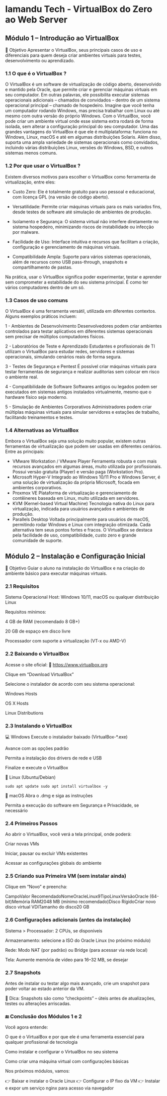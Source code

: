 # Iamandu Tech - VirtualBox do Zero ao Web Server

## Módulo 1 – Introdução ao VirtualBox

🎯 Objetivo
Apresentar o VirtualBox, seus principais casos de uso e diferenciais para quem deseja criar ambientes virtuais para testes, desenvolvimento ou aprendizado. 

### 1.1 O que é o VirtualBox ?

O VirtualBox é um software de virtualização de código aberto, desenvolvido e mantido pela Oracle, que permite criar e gerenciar máquinas virtuais em seu computador. Em outras palavras, ele possibilita executar sistemas operacionais adicionais – chamados de convidados – dentro de um sistema operacional principal – chamado de hospedeiro.
Imagine que você tenha um computador rodando Windows, mas precisa trabalhar com Linux ou até mesmo com outra versão do próprio Windows. Com o VirtualBox, você pode criar um ambiente virtual onde esse sistema extra rodará de forma isolada, sem alterar a configuração principal do seu computador.
Uma das grandes vantagens do VirtualBox é que ele é multiplataforma: funciona no Windows, Linux, macOS e até em algumas distribuições Solaris. Além disso, suporta uma ampla variedade de sistemas operacionais como convidados, incluindo várias distribuições Linux, versões do Windows, BSD, e outros sistemas menos comuns.

### 1.2 Por que usar o VirtualBox ?

Existem diversos motivos para escolher o VirtualBox como ferramenta de virtualização, entre eles:

- Custo Zero: Ele é totalmente gratuito para uso pessoal e educacional, com licença GPL (na versão de código aberto).

- Versatilidade: Permite criar máquinas virtuais para os mais variados fins, desde testes de software até simulação de ambientes de produção.

- Isolamento e Segurança: O sistema virtual não interfere diretamente no sistema hospedeiro, minimizando riscos de instabilidade ou infecção por malware.

- Facilidade de Uso: Interface intuitiva e recursos que facilitam a criação, configuração e gerenciamento de máquinas virtuais.

- Compatibilidade Ampla: Suporte para vários sistemas operacionais, além de recursos como USB pass-through, snapshots e compartilhamento de pastas.

Na prática, usar o VirtualBox significa poder experimentar, testar e aprender sem comprometer a estabilidade do seu sistema principal. É como ter vários computadores dentro de um só.

### 1.3 Casos de uso comuns

O VirtualBox é uma ferramenta versátil, utilizada em diferentes contextos. Alguns exemplos práticos incluem:

1 - Ambientes de Desenvolvimento
Desenvolvedores podem criar ambientes controlados para testar aplicativos em diferentes sistemas operacionais sem precisar de múltiplos computadores físicos.

2 - Laboratórios de Teste e Aprendizado
Estudantes e profissionais de TI utilizam o VirtualBox para estudar redes, servidores e sistemas operacionais, simulando cenários reais de forma segura.

3 - Testes de Segurança e Pentest
É possível criar máquinas virtuais para testar ferramentas de segurança e realizar auditorias sem colocar em risco o ambiente real.

4 - Compatibilidade de Software
Softwares antigos ou legados podem ser executados em sistemas antigos instalados virtualmente, mesmo que o hardware físico seja moderno.

5 - Simulação de Ambientes Corporativos
Administradores podem criar múltiplas máquinas virtuais para simular servidores e estações de trabalho, facilitando treinamentos e testes.

### 1.4 Alternativas ao VirtualBox

Embora o VirtualBox seja uma solução muito popular, existem outras ferramentas de virtualização que podem ser usadas em diferentes cenários. Entre as principais:
- VMware Workstation / VMware Player
  Ferramenta robusta e com mais recursos avançados em algumas áreas, muito utilizada por profissionais. Possui versão gratuita (Player) e versão paga (Workstation Pro).
- Microsoft Hyper-V
  Integrado ao Windows 10/11 Pro e Windows Server, é uma solução de virtualização da própria Microsoft, focada em ambientes corporativos.
- Proxmox VE
  Plataforma de virtualização e gerenciamento de contêineres baseada em Linux, muito utilizada em servidores.
- KVM (Kernel-based Virtual Machine)
  Tecnologia nativa do Linux para virtualização, indicada para usuários avançados e ambientes de produção.
- Parallels Desktop
  Voltada principalmente para usuários de macOS, permitindo rodar Windows e Linux com integração otimizada.
Cada alternativa tem seus pontos fortes e fracos. O VirtualBox se destaca pela facilidade de uso, compatibilidade, custo zero e grande comunidade de suporte.

## Módulo 2 – Instalação e Configuração Inicial

🎯 Objetivo
Guiar o aluno na instalação do VirtualBox e na criação do ambiente básico para executar máquinas virtuais.

### 2.1 Requisitos

Sistema Operacional Host: Windows 10/11, macOS ou qualquer distribuição Linux

Requisitos mínimos:

4 GB de RAM (recomendado 8 GB+)

20 GB de espaço em disco livre

Processador com suporte a virtualização (VT-x ou AMD-V)

### 2.2 Baixando o VirtualBox

Acesse o site oficial:
🔗 https://www.virtualbox.org

Clique em “Download VirtualBox”

Selecione o instalador de acordo com seu sistema operacional:

Windows Hosts

OS X Hosts

Linux Distributions

### 2.3 Instalando o VirtualBox

💻 Windows
Execute o instalador baixado (VirtualBox-*.exe)

Avance com as opções padrão

Permita a instalação dos drivers de rede e USB

Finalize e execute o VirtualBox

🐧 Linux (Ubuntu/Debian)

```
sudo apt update sudo apt install virtualbox -y 
```

🍎 macOS
Abra o .dmg e siga as instruções

Permita a execução do software em Segurança e Privacidade, se necessário

### 2.4 Primeiros Passos

Ao abrir o VirtualBox, você verá a tela principal, onde poderá:

Criar novas VMs

Iniciar, pausar ou excluir VMs existentes

Acessar as configurações globais do ambiente

### 2.5 Criando sua Primeira VM (sem instalar ainda)

Clique em “Novo” e preencha:

CampoValor RecomendadoNomeOracleLinux9TipoLinuxVersãoOracle (64-bit)Memória RAM2048 MB (mínimo recomendado)Disco RígidoCriar novo disco virtual VDITamanho do disco20 GB

### 2.6 Configurações adicionais (antes da instalação)

Sistema > Processador: 2 CPUs, se disponíveis

Armazenamento: selecione a ISO do Oracle Linux (no próximo módulo)

Rede: Modo NAT (por padrão) ou Bridge (para acessar via rede local)

Tela: Aumente memória de vídeo para 16–32 MB, se desejar

### 2.7 Snapshots

Antes de instalar ou testar algo mais avançado, crie um snapshot para poder voltar ao estado anterior da VM.

🧠 Dica: Snapshots são como “checkpoints” – úteis antes de atualizações, testes ou alterações arriscadas.

### 🔚 Conclusão dos Módulos 1 e 2
Você agora entende:

O que é o VirtualBox e por que ele é uma ferramenta essencial para qualquer profissional de tecnologia

Como instalar e configurar o VirtualBox no seu sistema

Como criar uma máquina virtual com configurações básicas

Nos próximos módulos, vamos:

👉 Baixar e instalar o Oracle Linux
👉 Configurar o IP fixo da VM
👉 Instalar e expor um serviço nginx para acesso via navegador

